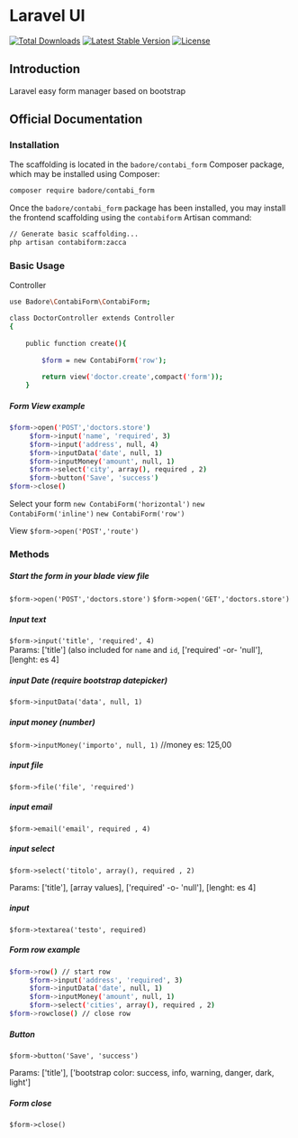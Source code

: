 # Laravel UI

<a href="https://packagist.org/packages/badore/contabi_form"><img src="https://img.shields.io/packagist/dt/badore/contabi_form" alt="Total Downloads"></a>
<a href="https://packagist.org/packages/badore/contabi_form"><img src="https://img.shields.io/packagist/v/badore/contabi_form" alt="Latest Stable Version"></a>
<a href="https://packagist.org/packages/badore/contabi_form"><img src="https://img.shields.io/packagist/l/badore/contabi_form" alt="License"></a>

## Introduction
Laravel easy form manager based on bootstrap

## Official Documentation


### Installation

The scaffolding  is located in the `badore/contabi_form` Composer package, which may be installed using Composer:

```bash
composer require badore/contabi_form
```

Once the `badore/contabi_form` package has been installed, you may install the frontend scaffolding using the `contabiform` Artisan command:

```bash
// Generate basic scaffolding...
php artisan contabiform:zacca

```

### Basic Usage
Controller
```bash
use Badore\ContabiForm\ContabiForm;

class DoctorController extends Controller
{
   	
	public function create(){
		
		$form = new ContabiForm('row');
		
		return view('doctor.create',compact('form'));
	}
```

##### Form View example

```bash
$form->open('POST','doctors.store')
     $form->input('name', 'required', 3) 
	 $form->input('address', null, 4) 
	 $form->inputData('date', null, 1) 
	 $form->inputMoney('amount', null, 1) 
	 $form->select('city', array(), required , 2) 
	 $form->button('Save', 'success')
$form->close() 
```

Select your form `new ContabiForm('horizontal')` 
`new ContabiForm('inline')`
`new ContabiForm('row')`

View
`$form->open('POST','route')`

### Methods
##### Start the form in your blade view file
`$form->open('POST','doctors.store')`      `$form->open('GET','doctors.store')`    

##### Input text
`$form->input('title', 'required', 4)`      
Params: ['title'] (also included for `name` and `id`, ['required' -or- 'null'], [lenght: es 4]

##### input Date (require bootstrap datepicker)
`$form->inputData('data', null, 1)` 

##### input money (number)
`$form->inputMoney('importo', null, 1)` //money es: 125,00

##### input file
`$form->file('file', 'required')`

##### input email
`$form->email('email', required , 4)` 

##### input select
`$form->select('titolo', array(), required , 2)` 

Params: ['title'], [array values], ['required' -o- 'null'], [lenght: es 4]

##### input
`$form->textarea('testo', required)` 

##### Form row example

```bash
$form->row() // start row
     $form->input('address', 'required', 3) 
	 $form->inputData('date', null, 1) 
	 $form->inputMoney('amount', null, 1) 
	 $form->select('cities', array(), required , 2) 
$form->rowclose() // close row
```

#####  Button
`$form->button('Save', 'success')` 

Params: ['title'], ['bootstrap color: success, info, warning, danger, dark, light']

##### Form close
`$form->close()` 


